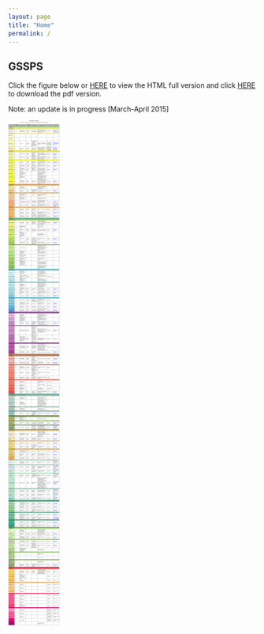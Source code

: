 ```yaml
---
layout: page
title: "Home"
permalink: /
---
```

## GSSPS
Click the figure below or [HERE](/gssp/) to view the HTML full version and click [HERE](/gssp/GSSPTable2015-01.pdf) to download the pdf version. 

Note: an update is in progress [March-April 2015]

<a href="/gssp/" target="_blank"><img src="/images/GSSPTable2015-01.gif" alt="GSSP Table2015-01" /></a>